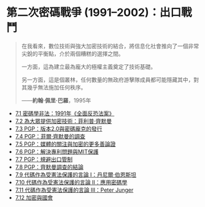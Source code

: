 # 第二次密碼戰爭 (1991–2002)：出口戰鬥

> 在我看來，數位技術與強大加密技術的結合，將信息化社會推向了一個非常尖銳的平衡點，介於兩個糟糕的選擇之間。
>
> 一方面，這為建立最為龐大的極權主義奠定了技術基礎。
>
> 另一方面，這是個叢林，任何數量的無政府游擊隊成員都可能隱藏其中，對其幾乎無法施加任何秩序。
>
> ——**約翰·佩里·巴羅**，1995年

- [7.1 密碼學非法：1991年《全面反恐法案》](7.1-1991-CCTA.md)
- [7.2 為大眾提供加密技術：菲利普·齊默曼](7.2-phil-zimmermann.md)
- [7.3 PGP：版本2.0與密碼龐克的發行](7.3-pgp-2.md)
- [7.4 PGP：菲爾·齊默曼的調查](7.4-zimmermann-investigation.md)
- [7.5 PGP：媒體的關注與加密的更多善論證](7.5-publicity.md)
- [7.6 PGP：解決專利問題與MIT保護](7.6-patent-mit.md)
- [7.7 PGP：規避出口管制](7.7-circumvent-export-controls.md)
- [7.8 PGP：齊默曼調查的結論](7.8-zimmermann-investigation-conclusion.md)
- [7.9 代碼作為受憲法保護的言論 I：丹尼爾·伯恩斯坦](7.9-bernstein.md)
- [7.10 代碼作為受憲法保護的言論 II：應用密碼學](7.10-applied-cryptography.md)
- [7.11 代碼作為受憲法保護的言論 III：Peter Junger](7.11-junger.md)
- [7.12 加密與國會](7.12-enc-congress.md)
